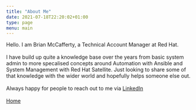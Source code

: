 ```yaml
---
title: "About Me"
date: 2021-07-18T22:20:02+01:00
type: page
menu: main
---
```

Hello.  I am Brian McCafferty, a Technical Account Manager at Red Hat.\
\
I have build up quite a knowledge base over the years from basic system admin to more specalised concepts around Automation with Ansible and System Management with Red Hat Satellite.  Just looking to share some of that knowledge with the wider world and hopefully helps someone else out.\
\
Always happy for people to reach out to me via [LinkedIn](https://www.linkedin.com/in/bmccafferty/)
\
\
[Home](/)
